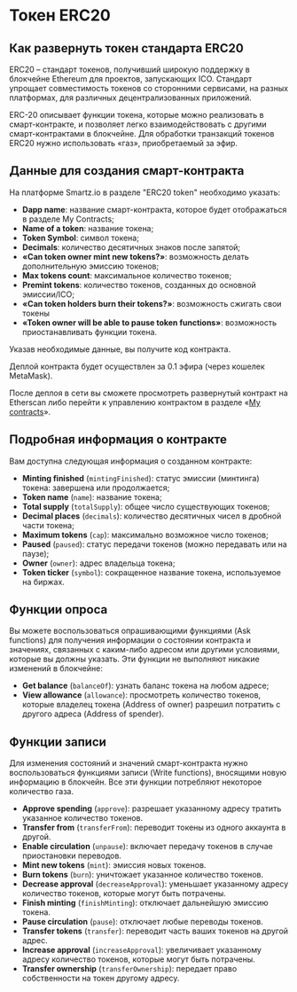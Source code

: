 # Токен ERC20
## Как развернуть токен стандарта ERC20

ERC20 – стандарт токенов, получивший широкую поддержку в блокчейне Ethereum для проектов, запускающих ICO. Стандарт упрощает совместимость токенов со сторонними сервисами, на разных платформах, для различных децентрализованных приложений.

ERC-20 описывает функции токена, которые можно реализовать в смарт-контракте, и позволяет легко взаимодействовать с другими смарт-контрактами в блокчейне. Для обработки транзакций токенов ERC20 нужно использовать «газ», приобретаемый за эфир.

## Данные для создания смарт-контракта

На платформе Smartz.io в разделе "ERC20 token" необходимо указать:

* **Dapp name**: название смарт-контракта, которое будет отображаться в разделе My Contracts;
* **Name of a token**: название токена;
* **Token Symbol**: символ токена;
* **Decimals**: количество десятичных знаков после запятой;
* **«Can token owner mint new tokens?»**: возможность делать дополнительную эмиссию токенов;
* **Max tokens count**: максимальное количество токенов;
* **Premint tokens**: количество токенов, созданных до основной эмиссии/ICO;
* **«Can token holders burn their tokens?»**: возможность сжигать свои токены
* **«Token owner will be able to pause token functions»**: возможность приостанавливать функции токена.

Указав необходимые данные, вы получите код контракта.  

Деплой контракта будет осуществлен за 0.1 эфира (через кошелек MetaMask).

После деплоя в сети вы сможете просмотреть развернутый контракт на Etherscan либо перейти к управлению контрактом в разделе «[My contracts](https://smartz.io/dashboard)».

## Подробная информация о контракте

Вам доступна следующая информация о созданном контракте:

* **Minting finished** (`mintingFinished`): статус эмиссии (минтинга) токена: завершена или продолжается;
* **Token name** (`name`): название токена;
* **Total supply** (`totalSupply`): общее число существующих токенов;
* **Decimal places** (`decimals`): количество десятичных чисел в дробной части токена;
* **Maximum tokens** (`cap`): максимально возможное число токенов;
* **Paused** (`paused`): статус передачи токенов (можно передавать или на паузе);
* **Owner** (`owner`): адрес владельца токена;
* **Token ticker** (`symbol`): сокращенное название токена, используемое на биржах.

## Функции опроса

Вы можете воспользоваться опрашивающими функциями (Ask functions)  для получения информации о состоянии контракта и значениях, связанных с каким-либо адресом или другими условиями, которые вы должны указать. Эти функции не выполняют никакие изменений в блокчейне:

* **Get balance** (`balanceOf`): узнать баланс токена на любом адресе;
* **View allowance** (`allowance`): просмотреть количество токенов, которые владелец токена (Address of owner) разрешил потратить с другого адреса (Address of spender).

## Функции записи

Для изменения состояний и значений смарт-контракта нужно воспользоваться функциями записи (Write functions), вносящими новую информацию в блокчейн. Все эти функции потребляют некоторое количество газа.

* **Approve spending** (`approve`): разрешает указанному адресу тратить указанное количество токенов.
* **Transfer from** (`transferFrom`): переводит токены из одного аккаунта в другой.
* **Enable circulation** (`unpause`): включает передачу токенов в случае приостановки переводов.
* **Mint new tokens** (`mint`): эмиссия новых токенов.
* **Burn tokens** (`burn`): уничтожает указанное количество токенов.
* **Decrease approval** (`decreaseApproval`): уменьшает указанному адресу количество токенов, которые могут быть потрачены.
* **Finish minting** (`finishMinting`): отключает дальнейшую эмиссию токена.
* **Pause circulation** (`pause`): отключает любые переводы токенов.
* **Transfer tokens** (`transfer`): переводит часть ваших токенов на другой адрес.
* **Increase approval** (`increaseApproval`): увеличивает указанному адресу количество токенов, которые могут быть потрачены.
* **Transfer ownership** (`transferOwnership`): передает право собственности на токен другому адресу.

